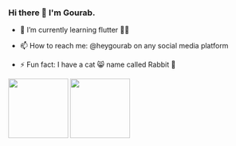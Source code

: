 ### Hi there 👋 I'm Gourab.
<!-- - 🔭 I’m currently working on ... -->
- 🌱 I’m currently learning flutter 🧑‍💻
<!-- - 👯 I’m looking to collaborate on ... -->
<!-- - 🤔 I’m looking for help with ... -->
<!-- - 💬 Ask me about ... -->
- 📫 How to reach me: @heygourab on any social media platform
<!-- - 😄 Pronouns: ... -->
- ⚡ Fun fact: I have a cat 😸 name called Rabbit 🐰


<p align="left">
<img height="120em" src="https://github-readme-stats.vercel.app/api?username=heygourab&count_private=true&show_icons=true&hide=contribs,prs&theme=dark&hide_title=true" align = "center"/>
<img height="120em" src="https://github-readme-stats.vercel.app/api/top-langs?username=heygourab&&show_icons=true&hide=contribs,prs&theme=dark&hide_title=true&layout=compact&exclude_repo=github-readme-stats,anuraghazra.github.io" align = "center"/>
</p>

<!-- ![Anurag's GitHub stats](https://github-readme-stats.vercel.app/api?username=heygourab&count_private=true&show_icons=true&hide=contribs,prs&theme=dark&hide_title=true) [![Top Langs](https://github-readme-stats.vercel.app/api/top-langs/?username=heygourab&show_icons=true&hide=contribs,prs&theme=dark&hide_title=true&layout=compact&exclude_repo=github-readme-stats,anuraghazra.github.io)](https://github.com/anuraghazra/github-readme-stats) [![willianrod's wakatime stats](https://github-readme-stats.vercel.app/api/wakatime?username=heygourab&theme=dark&layout=compact)](https://github.com/anuraghazra/github-readme-stats)
 -->
